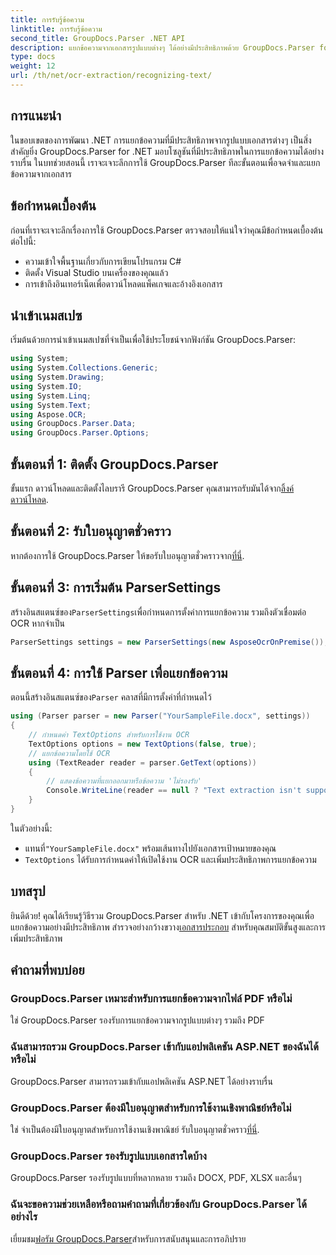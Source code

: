 ```yaml
---
title: การรับรู้ข้อความ
linktitle: การรับรู้ข้อความ
second_title: GroupDocs.Parser .NET API
description: แยกข้อความจากเอกสารรูปแบบต่างๆ ได้อย่างมีประสิทธิภาพด้วย GroupDocs.Parser for .NET บูรณาการได้ง่ายและความสามารถ OCR อันทรงพลัง
type: docs
weight: 12
url: /th/net/ocr-extraction/recognizing-text/
---
```

## การแนะนำ
ในขอบเขตของการพัฒนา .NET การแยกข้อความที่มีประสิทธิภาพจากรูปแบบเอกสารต่างๆ เป็นสิ่งสำคัญยิ่ง GroupDocs.Parser for .NET มอบโซลูชันที่มีประสิทธิภาพในการแยกข้อความได้อย่างราบรื่น ในบทช่วยสอนนี้ เราจะเจาะลึกการใช้ GroupDocs.Parser ทีละขั้นตอนเพื่อจดจำและแยกข้อความจากเอกสาร
## ข้อกำหนดเบื้องต้น
ก่อนที่เราจะเจาะลึกเรื่องการใช้ GroupDocs.Parser ตรวจสอบให้แน่ใจว่าคุณมีข้อกำหนดเบื้องต้นต่อไปนี้:
- ความเข้าใจพื้นฐานเกี่ยวกับการเขียนโปรแกรม C#
- ติดตั้ง Visual Studio บนเครื่องของคุณแล้ว
- การเข้าถึงอินเทอร์เน็ตเพื่อดาวน์โหลดแพ็คเกจและอ้างอิงเอกสาร

## นำเข้าเนมสเปซ
เริ่มต้นด้วยการนำเข้าเนมสเปซที่จำเป็นเพื่อใช้ประโยชน์จากฟังก์ชัน GroupDocs.Parser:
```csharp
using System;
using System.Collections.Generic;
using System.Drawing;
using System.IO;
using System.Linq;
using System.Text;
using Aspose.OCR;
using GroupDocs.Parser.Data;
using GroupDocs.Parser.Options;
```
## ขั้นตอนที่ 1: ติดตั้ง GroupDocs.Parser
 ขั้นแรก ดาวน์โหลดและติดตั้งไลบรารี GroupDocs.Parser คุณสามารถรับมันได้จาก[ลิ้งค์ดาวน์โหลด](https://releases.groupdocs.com/parser/net/).
## ขั้นตอนที่ 2: รับใบอนุญาตชั่วคราว
 หากต้องการใช้ GroupDocs.Parser ให้ขอรับใบอนุญาตชั่วคราวจาก[ที่นี่](https://purchase.groupdocs.com/temporary-license/).
## ขั้นตอนที่ 3: การเริ่มต้น ParserSettings
 สร้างอินสแตนซ์ของ`ParserSettings`เพื่อกำหนดการตั้งค่าการแยกข้อความ รวมถึงตัวเชื่อมต่อ OCR หากจำเป็น
```csharp
ParserSettings settings = new ParserSettings(new AsposeOcrOnPremise());
```
## ขั้นตอนที่ 4: การใช้ Parser เพื่อแยกข้อความ
 ตอนนี้สร้างอินสแตนซ์ของ`Parser` คลาสที่มีการตั้งค่าที่กำหนดไว้
```csharp
using (Parser parser = new Parser("YourSampleFile.docx", settings))
{
    // กำหนดค่า TextOptions สำหรับการใช้งาน OCR
    TextOptions options = new TextOptions(false, true);
    // แยกข้อความโดยใช้ OCR
    using (TextReader reader = parser.GetText(options))
    {
        // แสดงข้อความที่แยกออกมาหรือข้อความ 'ไม่รองรับ'
        Console.WriteLine(reader == null ? "Text extraction isn't supported" : reader.ReadToEnd());
    }
}
```
ในตัวอย่างนี้:
-  แทนที่`"YourSampleFile.docx"` พร้อมเส้นทางไปยังเอกสารเป้าหมายของคุณ
- `TextOptions` ได้รับการกำหนดค่าให้เปิดใช้งาน OCR และเพิ่มประสิทธิภาพการแยกข้อความ

## บทสรุป
 ยินดีด้วย! คุณได้เรียนรู้วิธีรวม GroupDocs.Parser สำหรับ .NET เข้ากับโครงการของคุณเพื่อแยกข้อความอย่างมีประสิทธิภาพ สำรวจอย่างกว้างขวาง[เอกสารประกอบ](https://reference.groupdocs.com/parser/net/) สำหรับคุณสมบัติขั้นสูงและการเพิ่มประสิทธิภาพ

## คำถามที่พบบ่อย
### GroupDocs.Parser เหมาะสำหรับการแยกข้อความจากไฟล์ PDF หรือไม่
ใช่ GroupDocs.Parser รองรับการแยกข้อความจากรูปแบบต่างๆ รวมถึง PDF
### ฉันสามารถรวม GroupDocs.Parser เข้ากับแอปพลิเคชัน ASP.NET ของฉันได้หรือไม่
GroupDocs.Parser สามารถรวมเข้ากับแอปพลิเคชัน ASP.NET ได้อย่างราบรื่น
### GroupDocs.Parser ต้องมีใบอนุญาตสำหรับการใช้งานเชิงพาณิชย์หรือไม่
ใช่ จำเป็นต้องมีใบอนุญาตสำหรับการใช้งานเชิงพาณิชย์ รับใบอนุญาตชั่วคราว[ที่นี่](https://purchase.groupdocs.com/temporary-license/).
### GroupDocs.Parser รองรับรูปแบบเอกสารใดบ้าง
GroupDocs.Parser รองรับรูปแบบที่หลากหลาย รวมถึง DOCX, PDF, XLSX และอื่นๆ
### ฉันจะขอความช่วยเหลือหรือถามคำถามที่เกี่ยวข้องกับ GroupDocs.Parser ได้อย่างไร
 เยี่ยมชม[ฟอรัม GroupDocs.Parser](https://forum.groupdocs.com/c/parser/17)สำหรับการสนับสนุนและการอภิปราย